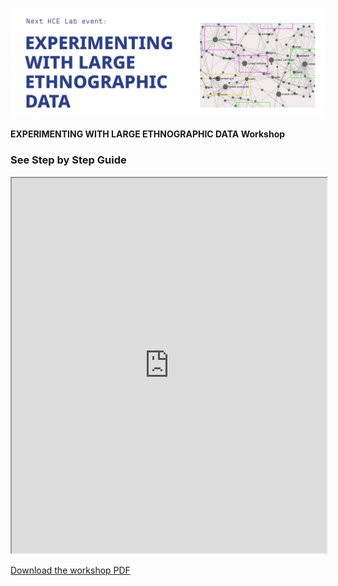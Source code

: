 ![Logo](./Images/Logo.png)

**EXPERIMENTING WITH LARGE ETHNOGRAPHIC DATA Workshop**

### See Step by Step Guide

<iframe src="https://github.com/Human-Centered-Engineering-Lab/EXPERIMENTING-WITH-LARGE-ETHNOGRAPHIC-DATA-workshop/blob/412fe91fedf324b2e160ba0c7b987edb59388d4f/Images/StepbyStep%20Prep_Workshop%2002-10_HCELab.pdf" width="100%" height="600px">
</iframe>

[Download the workshop PDF](https://github.com/Human-Centered-Engineering-Lab/EXPERIMENTING-WITH-LARGE-ETHNOGRAPHIC-DATA-workshop/blob/412fe91fedf324b2e160ba0c7b987edb59388d4f/Images/StepbyStep%20Prep_Workshop%2002-10_HCELab.pdf)
